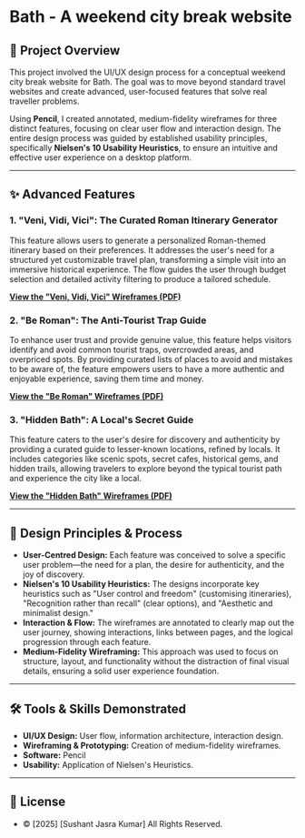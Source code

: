 # Bath - A weekend city break website

## 📝 Project Overview

This project involved the UI/UX design process for a conceptual weekend city break website for Bath. The goal was to move beyond standard travel websites and create advanced, user-focused features that solve real traveller problems.

Using **Pencil**, I created annotated, medium-fidelity wireframes for three distinct features, focusing on clear user flow and interaction design. The entire design process was guided by established usability principles, specifically **Nielsen's 10 Usability Heuristics**, to ensure an intuitive and effective user experience on a desktop platform.

---

## ✨ Advanced Features

### 1. "Veni, Vidi, Vici": The Curated Roman Itinerary Generator

This feature allows users to generate a personalized Roman-themed itinerary based on their preferences. It addresses the user's need for a structured yet customizable travel plan, transforming a simple visit into an immersive historical experience. The flow guides the user through budget selection and detailed activity filtering to produce a tailored schedule.

[**View the "Veni, Vidi, Vici" Wireframes (PDF)**](https://github.com/sushant1203/medium-fidelity-wireframes-prototype/blob/main/HomePage.pdf)

### 2. "Be Roman": The Anti-Tourist Trap Guide

To enhance user trust and provide genuine value, this feature helps visitors identify and avoid common tourist traps, overcrowded areas, and overpriced spots. By providing curated lists of places to avoid and mistakes to be aware of, the feature empowers users to have a more authentic and enjoyable experience, saving them time and money.

[**View the "Be Roman" Wireframes (PDF)**](https://github.com/sushant1203/medium-fidelity-wireframes-prototype/blob/main/AvoidinBath.pdf)

### 3. "Hidden Bath": A Local's Secret Guide

This feature caters to the user's desire for discovery and authenticity by providing a curated guide to lesser-known locations, refined by locals. It includes categories like scenic spots, secret cafes, historical gems, and hidden trails, allowing travelers to explore beyond the typical tourist path and experience the city like a local.

[**View the "Hidden Bath" Wireframes (PDF)**](https://github.com/sushant1203/medium-fidelity-wireframes-prototype/blob/main/HiddenBath.pdf)

---

## 🧠 Design Principles & Process

* **User-Centred Design:** Each feature was conceived to solve a specific user problem—the need for a plan, the desire for authenticity, and the joy of discovery.
* **Nielsen's 10 Usability Heuristics:** The designs incorporate key heuristics such as "User control and freedom" (customising itineraries), "Recognition rather than recall" (clear options), and "Aesthetic and minimalist design."
* **Interaction & Flow:** The wireframes are annotated to clearly map out the user journey, showing interactions, links between pages, and the logical progression through each feature.
* **Medium-Fidelity Wireframing:** This approach was used to focus on structure, layout, and functionality without the distraction of final visual details, ensuring a solid user experience foundation.

---

## 🛠️ Tools & Skills Demonstrated

* **UI/UX Design:** User flow, information architecture, interaction design.
* **Wireframing & Prototyping:** Creation of medium-fidelity wireframes.
* **Software:** Pencil
* **Usability:** Application of Nielsen's Heuristics.

---

## 📄 License

* © [2025] [Sushant Jasra Kumar] All Rights Reserved.
